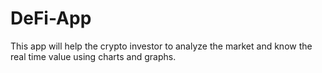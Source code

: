 # DeFi-App
This app will help the crypto investor to analyze the market and know the real time value using charts and graphs.
